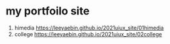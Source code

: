 # my portfoilo site
1. himedia https://leeyaebin.github.io/2021uiux_site/01himedia
1. college  https://leeyaebin.github.io/2021uiux_site/02college
